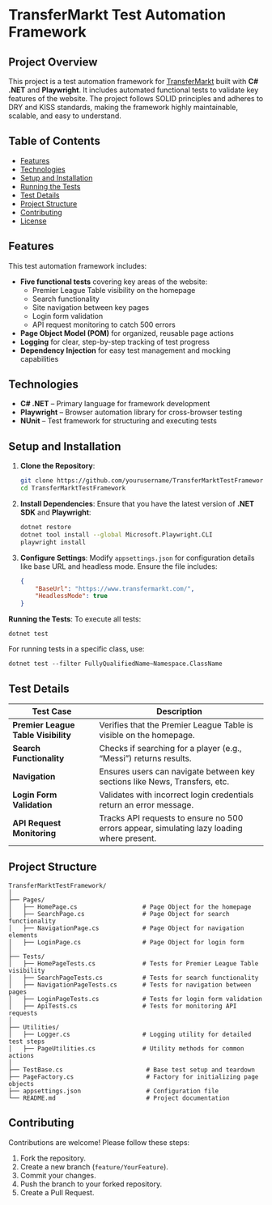 # TransferMarkt Test Automation Framework

## Project Overview
This project is a test automation framework for [TransferMarkt](https://www.transfermarkt.com/) built with **C# .NET** and **Playwright**. It includes automated functional tests to validate key features of the website. The project follows SOLID principles and adheres to DRY and KISS standards, making the framework highly maintainable, scalable, and easy to understand.

## Table of Contents
- [Features](#features)
- [Technologies](#technologies)
- [Setup and Installation](#setup-and-installation)
- [Running the Tests](#running-the-tests)
- [Test Details](#test-details)
- [Project Structure](#project-structure)
- [Contributing](#contributing)
- [License](#license)

## Features
This test automation framework includes:
- **Five functional tests** covering key areas of the website:
  - Premier League Table visibility on the homepage
  - Search functionality
  - Site navigation between key pages
  - Login form validation
  - API request monitoring to catch 500 errors
- **Page Object Model (POM)** for organized, reusable page actions
- **Logging** for clear, step-by-step tracking of test progress
- **Dependency Injection** for easy test management and mocking capabilities

## Technologies
- **C# .NET** – Primary language for framework development
- **Playwright** – Browser automation library for cross-browser testing
- **NUnit** – Test framework for structuring and executing tests

## Setup and Installation

1. **Clone the Repository**:
    ```bash
    git clone https://github.com/yourusername/TransferMarktTestFramework.git
    cd TransferMarktTestFramework
    ```

2. **Install Dependencies**:
   Ensure that you have the latest version of **.NET SDK** and **Playwright**:
    ```bash
    dotnet restore
    dotnet tool install --global Microsoft.Playwright.CLI
    playwright install
    ```

3. **Configure Settings**:
   Modify `appsettings.json` for configuration details like base URL and headless mode. Ensure the file includes:
   ```json
   {
       "BaseUrl": "https://www.transfermarkt.com/",
       "HeadlessMode": true
   }
   ```

**Running the Tests**:
To execute all tests:

```
dotnet test
```

For running tests in a specific class, use:

```
dotnet test --filter FullyQualifiedName~Namespace.ClassName
```

## Test Details

| Test Case                       | Description                                                                                     |
|---------------------------------|-------------------------------------------------------------------------------------------------|
| **Premier League Table Visibility** | Verifies that the Premier League Table is visible on the homepage.                         |
| **Search Functionality**             | Checks if searching for a player (e.g., “Messi”) returns results.                           |
| **Navigation**                       | Ensures users can navigate between key sections like News, Transfers, etc.                 |
| **Login Form Validation**            | Validates with incorrect login credentials return an error message.                        |
| **API Request Monitoring**           | Tracks API requests to ensure no 500 errors appear, simulating lazy loading where present. |

## Project Structure

```
TransferMarktTestFramework/
│
├── Pages/
│   ├── HomePage.cs                  # Page Object for the homepage
│   ├── SearchPage.cs                # Page Object for search functionality
│   ├── NavigationPage.cs            # Page Object for navigation elements
│   ├── LoginPage.cs                 # Page Object for login form
│
├── Tests/
│   ├── HomePageTests.cs             # Tests for Premier League Table visibility
│   ├── SearchPageTests.cs           # Tests for search functionality
│   ├── NavigationPageTests.cs       # Tests for navigation between pages
│   ├── LoginPageTests.cs            # Tests for login form validation
│   ├── ApiTests.cs                  # Tests for monitoring API requests
│
├── Utilities/
│   ├── Logger.cs                    # Logging utility for detailed test steps
│   ├── PageUtilities.cs             # Utility methods for common actions
│
├── TestBase.cs                       # Base test setup and teardown
├── PageFactory.cs                    # Factory for initializing page objects
├── appsettings.json                  # Configuration file
└── README.md                         # Project documentation
```

## Contributing

Contributions are welcome! Please follow these steps:

1. Fork the repository.
2. Create a new branch (`feature/YourFeature`).
3. Commit your changes.
4. Push the branch to your forked repository.
5. Create a Pull Request.



